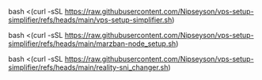 bash <(curl -sSL https://raw.githubusercontent.com/Nipseyson/vps-setup-simplifier/refs/heads/main/vps-setup-simplifier.sh)

bash <(curl -sSL https://raw.githubusercontent.com/Nipseyson/vps-setup-simplifier/refs/heads/main/marzban-node_setup.sh)

bash <(curl -sSL https://raw.githubusercontent.com/Nipseyson/vps-setup-simplifier/refs/heads/main/reality-sni_changer.sh)
